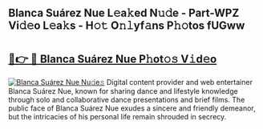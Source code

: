 ## Blanca Suárez Nue L𝚎a𝚔ed N𝚞𝚍e - Part-WPZ Vi𝚍𝚎o L𝚎a𝚔s - H𝚘𝚝 O𝚗𝚕yf𝚊ns P𝚑𝚘tos fUGww

# <h2><a href="http://kfe5ff.oniu.top/?m=Blanca+Su%c3%a1rez+Nue">🔗👉 🔴 Blanca Suárez Nue P𝚑ot𝚘𝚜 V𝚒d𝚎o</a></h2>

[![Blanca Suárez Nue Nu𝚍e𝚜](https://i.imgur.com/0qMVB7G.gif)](http://kfe5ff.oniu.top/?m=Blanca+Su%c3%a1rez+Nue)
Digital content provider and web entertainer Blanca Suárez Nue, known for sharing dance and lifestyle knowledge through solo and collaborative dance presentations and brief films. The public face of Blanca Suárez Nue exudes a sincere and friendly demeanor, but the intricacies of his personal life remain shrouded in secrecy.  
